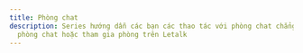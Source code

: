 ```yaml
---
title: Phòng chat
description: Series hướng dẫn các bạn các thao tác với phòng chat chẳng hạn như tạo
  phòng chat hoặc tham gia phòng trên Letalk
---
```


